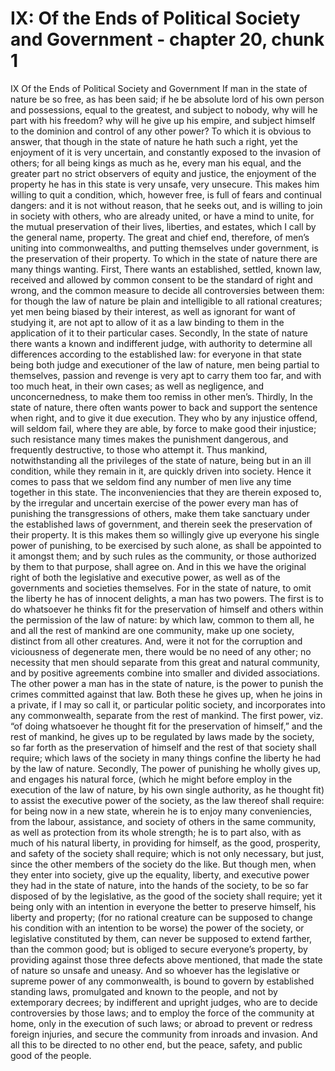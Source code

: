 # IX: Of the Ends of Political Society and Government - chapter 20, chunk 1

IX Of the Ends of Political Society and Government If man in the state of nature be so free, as has been said; if he be absolute lord of his own person and possessions, equal to the greatest, and subject to nobody, why will he part with his freedom? why will he give up his empire, and subject himself to the dominion and control of any other power? To which it is obvious to answer, that though in the state of nature he hath such a right, yet the enjoyment of it is very uncertain, and constantly exposed to the invasion of others; for all being kings as much as he, every man his equal, and the greater part no strict observers of equity and justice, the enjoyment of the property he has in this state is very unsafe, very unsecure. This makes him willing to quit a condition, which, however free, is full of fears and continual dangers: and it is not without reason, that he seeks out, and is willing to join in society with others, who are already united, or have a mind to unite, for the mutual preservation of their lives, liberties, and estates, which I call by the general name, property. The great and chief end, therefore, of men’s uniting into commonwealths, and putting themselves under government, is the preservation of their property. To which in the state of nature there are many things wanting. First, There wants an established, settled, known law, received and allowed by common consent to be the standard of right and wrong, and the common measure to decide all controversies between them: for though the law of nature be plain and intelligible to all rational creatures; yet men being biased by their interest, as well as ignorant for want of studying it, are not apt to allow of it as a law binding to them in the application of it to their particular cases. Secondly, In the state of nature there wants a known and indifferent judge, with authority to determine all differences according to the established law: for everyone in that state being both judge and executioner of the law of nature, men being partial to themselves, passion and revenge is very apt to carry them too far, and with too much heat, in their own cases; as well as negligence, and unconcernedness, to make them too remiss in other men’s. Thirdly, In the state of nature, there often wants power to back and support the sentence when right, and to give it due execution. They who by any injustice offend, will seldom fail, where they are able, by force to make good their injustice; such resistance many times makes the punishment dangerous, and frequently destructive, to those who attempt it. Thus mankind, notwithstanding all the privileges of the state of nature, being but in an ill condition, while they remain in it, are quickly driven into society. Hence it comes to pass that we seldom find any number of men live any time together in this state. The inconveniencies that they are therein exposed to, by the irregular and uncertain exercise of the power every man has of punishing the transgressions of others, make them take sanctuary under the established laws of government, and therein seek the preservation of their property. It is this makes them so willingly give up everyone his single power of punishing, to be exercised by such alone, as shall be appointed to it amongst them; and by such rules as the community, or those authorized by them to that purpose, shall agree on. And in this we have the original right of both the legislative and executive power, as well as of the governments and societies themselves. For in the state of nature, to omit the liberty he has of innocent delights, a man has two powers. The first is to do whatsoever he thinks fit for the preservation of himself and others within the permission of the law of nature: by which law, common to them all, he and all the rest of mankind are one community, make up one society, distinct from all other creatures. And, were it not for the corruption and viciousness of degenerate men, there would be no need of any other; no necessity that men should separate from this great and natural community, and by positive agreements combine into smaller and divided associations. The other power a man has in the state of nature, is the power to punish the crimes committed against that law. Both these he gives up, when he joins in a private, if I may so call it, or particular politic society, and incorporates into any commonwealth, separate from the rest of mankind. The first power, viz. “of doing whatsoever he thought fit for the preservation of himself,” and the rest of mankind, he gives up to be regulated by laws made by the society, so far forth as the preservation of himself and the rest of that society shall require; which laws of the society in many things confine the liberty he had by the law of nature. Secondly, The power of punishing he wholly gives up, and engages his natural force, (which he might before employ in the execution of the law of nature, by his own single authority, as he thought fit) to assist the executive power of the society, as the law thereof shall require: for being now in a new state, wherein he is to enjoy many conveniencies, from the labour, assistance, and society of others in the same community, as well as protection from its whole strength; he is to part also, with as much of his natural liberty, in providing for himself, as the good, prosperity, and safety of the society shall require; which is not only necessary, but just, since the other members of the society do the like. But though men, when they enter into society, give up the equality, liberty, and executive power they had in the state of nature, into the hands of the society, to be so far disposed of by the legislative, as the good of the society shall require; yet it being only with an intention in everyone the better to preserve himself, his liberty and property; (for no rational creature can be supposed to change his condition with an intention to be worse) the power of the society, or legislative constituted by them, can never be supposed to extend farther, than the common good; but is obliged to secure everyone’s property, by providing against those three defects above mentioned, that made the state of nature so unsafe and uneasy. And so whoever has the legislative or supreme power of any commonwealth, is bound to govern by established standing laws, promulgated and known to the people, and not by extemporary decrees; by indifferent and upright judges, who are to decide controversies by those laws; and to employ the force of the community at home, only in the execution of such laws; or abroad to prevent or redress foreign injuries, and secure the community from inroads and invasion. And all this to be directed to no other end, but the peace, safety, and public good of the people.